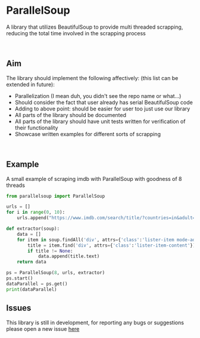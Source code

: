 # ParallelSoup
A library that utilizes BeautifulSoup to provide multi threaded scrapping, reducing the total time involved in the scrapping process

<br />

## Aim
The library should implement the following affectively: (this list can be extended in future):
* Parallelization (I mean duh, you didn't see the repo name or what...)
* Should consider the fact that user already has serial BeautifulSoup code
* Adding to above point: should be easier for user too just use our library
* All parts of the library should be documented
* All parts of the library should have unit tests written for verification of their functionality
* Showcase written examples for different sorts of scrapping

<br />

## Example
A small example of scraping imdb with ParallelSoup with goodness of 8 threads
```py
from parallelsoup import ParallelSoup

urls = []
for i in range(0, 10):
    urls.append("https://www.imdb.com/search/title/?countries=in&adult=include&start=" + str(50*i + 1) + "&ref_=adv_nxt")

def extractor(soup):
    data = []
    for item in soup.findAll('div', attrs={'class':'lister-item mode-advanced'}):
        title = item.find('div', attrs={'class':'lister-item-content'}).h3.a
        if title != None:
            data.append(title.text)
    return data

ps = ParallelSoup(8, urls, extractor)
ps.start()
dataParallel = ps.get()
print(dataParallel)
```

## Issues
This library is still in development, for reporting any bugs or suggestions please open a new issue [here](https://github.com/sarthakpranesh/ParallelSoup/issues)
